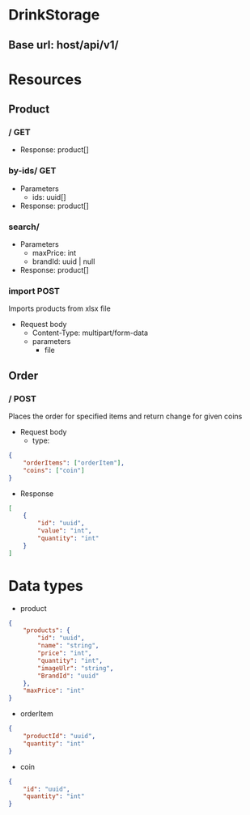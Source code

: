 # DrinkStorage

## Base url: host/api/v1/

# Resources

## Product

### / GET
- Response: product[]

### by-ids/ GET
- Parameters
  - ids: uuid[]
- Response: product[]

### search/
- Parameters
  - maxPrice: int
  - brandId: uuid | null
- Response: product[]

### import POST
Imports products from xlsx file
- Request body
  - Content-Type: multipart/form-data
  - parameters
    - file

## Order

### / POST
Places the order for specified items and return change for given coins
- Request body
  - type:
```json
{
    "orderItems": ["orderItem"],
    "coins": ["coin"]
}
```
- Response
```json
[
    {
        "id": "uuid",
        "value": "int",
        "quantity": "int"   
    }
]
```

# Data types
- product
```json
{
    "products": {
        "id": "uuid",
        "name": "string",
        "price": "int",
        "quantity": "int",
        "imageUlr": "string",
        "BrandId": "uuid"
    },
    "maxPrice": "int"
}
```
- orderItem
```json
{
    "productId": "uuid",
    "quantity": "int"
}
```
- coin
```json
{
    "id": "uuid",
    "quantity": "int"
}
```
